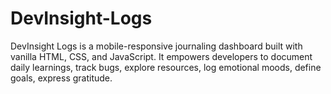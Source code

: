 # DevInsight-Logs
DevInsight Logs is a mobile-responsive journaling dashboard built with vanilla HTML, CSS, and JavaScript. It empowers developers to document daily learnings, track bugs, explore resources, log emotional moods, define goals, express gratitude.
